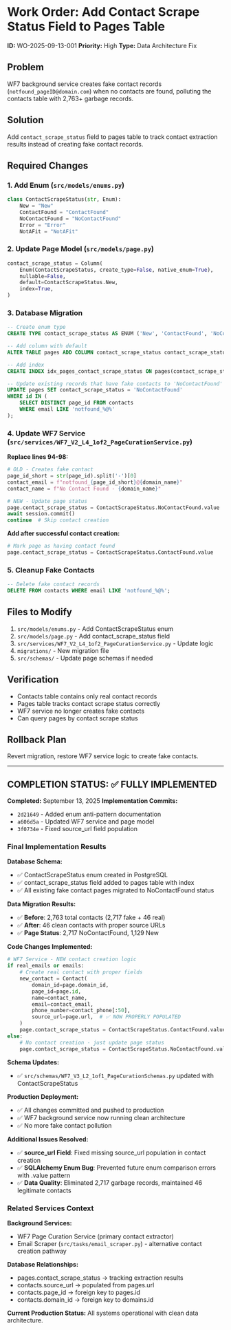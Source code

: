 # Work Order: Add Contact Scrape Status Field to Pages Table

**ID:** WO-2025-09-13-001
**Priority:** High
**Type:** Data Architecture Fix

## Problem

WF7 background service creates fake contact records (`notfound_pageID@domain.com`) when no contacts are found, polluting the contacts table with 2,763+ garbage records.

## Solution

Add `contact_scrape_status` field to pages table to track contact extraction results instead of creating fake contact records.

## Required Changes

### 1. Add Enum (`src/models/enums.py`)
```python
class ContactScrapeStatus(str, Enum):
    New = "New"
    ContactFound = "ContactFound"
    NoContactFound = "NoContactFound"
    Error = "Error"
    NotAFit = "NotAFit"
```

### 2. Update Page Model (`src/models/page.py`)
```python
contact_scrape_status = Column(
    Enum(ContactScrapeStatus, create_type=False, native_enum=True),
    nullable=False,
    default=ContactScrapeStatus.New,
    index=True,
)
```

### 3. Database Migration
```sql
-- Create enum type
CREATE TYPE contact_scrape_status AS ENUM ('New', 'ContactFound', 'NoContactFound', 'Error', 'NotAFit');

-- Add column with default
ALTER TABLE pages ADD COLUMN contact_scrape_status contact_scrape_status DEFAULT 'New' NOT NULL;

-- Add index
CREATE INDEX idx_pages_contact_scrape_status ON pages(contact_scrape_status);

-- Update existing records that have fake contacts to 'NoContactFound'
UPDATE pages SET contact_scrape_status = 'NoContactFound'
WHERE id IN (
    SELECT DISTINCT page_id FROM contacts
    WHERE email LIKE 'notfound_%@%'
);
```

### 4. Update WF7 Service (`src/services/WF7_V2_L4_1of2_PageCurationService.py`)

**Replace lines 94-98:**
```python
# OLD - Creates fake contact
page_id_short = str(page_id).split('-')[0]
contact_email = f"notfound_{page_id_short}@{domain_name}"
contact_name = f"No Contact Found - {domain_name}"

# NEW - Update page status
page.contact_scrape_status = ContactScrapeStatus.NoContactFound.value
await session.commit()
continue  # Skip contact creation
```

**Add after successful contact creation:**
```python
# Mark page as having contact found
page.contact_scrape_status = ContactScrapeStatus.ContactFound.value
```

### 5. Cleanup Fake Contacts
```sql
-- Delete fake contact records
DELETE FROM contacts WHERE email LIKE 'notfound_%@%';
```

## Files to Modify

1. `src/models/enums.py` - Add ContactScrapeStatus enum
2. `src/models/page.py` - Add contact_scrape_status field
3. `src/services/WF7_V2_L4_1of2_PageCurationService.py` - Update logic
4. `migrations/` - New migration file
5. `src/schemas/` - Update page schemas if needed

## Verification

- Contacts table contains only real contact records
- Pages table tracks contact scrape status correctly
- WF7 service no longer creates fake contacts
- Can query pages by contact scrape status

## Rollback Plan

Revert migration, restore WF7 service logic to create fake contacts.

---

## COMPLETION STATUS: ✅ FULLY IMPLEMENTED

**Completed:** September 13, 2025
**Implementation Commits:**
- `2d21649` - Added enum anti-pattern documentation
- `a606d5a` - Updated WF7 service and page model
- `3f0734e` - Fixed source_url field population

### Final Implementation Results

**Database Schema:**
- ✅ ContactScrapeStatus enum created in PostgreSQL
- ✅ contact_scrape_status field added to pages table with index
- ✅ All existing fake contact pages migrated to NoContactFound status

**Data Migration Results:**
- ✅ **Before**: 2,763 total contacts (2,717 fake + 46 real)
- ✅ **After**: 46 clean contacts with proper source URLs
- ✅ **Page Status**: 2,717 NoContactFound, 1,129 New

**Code Changes Implemented:**
```python
# WF7 Service - NEW contact creation logic
if real_emails or emails:
    # Create real contact with proper fields
    new_contact = Contact(
        domain_id=page.domain_id,
        page_id=page.id,
        name=contact_name,
        email=contact_email,
        phone_number=contact_phone[:50],
        source_url=page.url,  # ✅ NOW PROPERLY POPULATED
    )
    page.contact_scrape_status = ContactScrapeStatus.ContactFound.value
else:
    # No contact creation - just update page status
    page.contact_scrape_status = ContactScrapeStatus.NoContactFound.value
```

**Schema Updates:**
- ✅ `src/schemas/WF7_V3_L2_1of1_PageCurationSchemas.py` updated with ContactScrapeStatus

**Production Deployment:**
- ✅ All changes committed and pushed to production
- ✅ WF7 background service now running clean architecture
- ✅ No more fake contact pollution

**Additional Issues Resolved:**
- ✅ **source_url Field**: Fixed missing source_url population in contact creation
- ✅ **SQLAlchemy Enum Bug**: Prevented future enum comparison errors with .value pattern
- ✅ **Data Quality**: Eliminated 2,717 garbage records, maintained 46 legitimate contacts

### Related Services Context
**Background Services:**
- WF7 Page Curation Service (primary contact extractor)
- Email Scraper (`src/tasks/email_scraper.py`) - alternative contact creation pathway

**Database Relationships:**
- pages.contact_scrape_status → tracking extraction results
- contacts.source_url → populated from pages.url
- contacts.page_id → foreign key to pages.id
- contacts.domain_id → foreign key to domains.id

**Current Production Status:** All systems operational with clean data architecture.